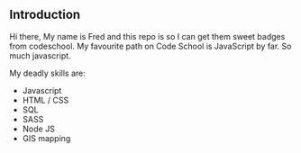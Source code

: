 ## Introduction

Hi there, 
My name is Fred and this repo is so I can get them sweet badges from codeschool. My favourite path on Code School is JavaScript by far. So much javascript.

My deadly skills are:

* Javascript
* HTML / CSS
* SQL
* SASS
* Node JS
* GIS mapping